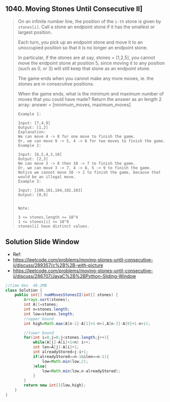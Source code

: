 ## 1040. Moving Stones Until Consecutive II]

> On an infinite number line, the position of the ```i-th``` stone is given by ```stones[i]```.  Call a stone an endpoint stone if it has the smallest or largest position.
>
> Each turn, you pick up an endpoint stone and move it to an unoccupied position so that it is no longer an endpoint stone.
>
> In particular, if the stones are at say, stones = [1,2,5], you cannot move the endpoint stone at position 5, since moving it to any position (such as 0, or 3) will still keep that stone as an endpoint stone.
>
> The game ends when you cannot make any more moves, ie. the stones are in consecutive positions.
>
> When the game ends, what is the minimum and maximum number of moves that you could have made?  Return the answer as an length 2 array: answer = [minimum_moves, maximum_moves]
>
>  
>
> ```
> Example 1:
> 
> Input: [7,4,9]
> Output: [1,2]
> Explanation: 
> We can move 4 -> 8 for one move to finish the game.
> Or, we can move 9 -> 5, 4 -> 6 for two moves to finish the game.
> Example 2:
> 
> Input: [6,5,4,3,10]
> Output: [2,3]
> We can move 3 -> 8 then 10 -> 7 to finish the game.
> Or, we can move 3 -> 7, 4 -> 8, 5 -> 9 to finish the game.
> Notice we cannot move 10 -> 2 to finish the game, because that would be an illegal move.
> Example 3:
> 
> Input: [100,101,104,102,103]
> Output: [0,0]
> 
> 
> Note:
> 
> 3 <= stones.length <= 10^4
> 1 <= stones[i] <= 10^9
> stones[i] have distinct values.
> ```
>
> 

## Solution Slide Window

* Ref:
* https://leetcode.com/problems/moving-stones-until-consecutive-ii/discuss/289357/c%2B%2B-with-picture
* https://leetcode.com/problems/moving-stones-until-consecutive-ii/discuss/286707/JavaC%2B%2BPython-Sliding-Window

```java
//time 6ms  40.2MB
class Solution {
    public int[] numMovesStonesII(int[] stones) {
        Arrays.sort(stones);
        int A[]=stones;
        int n=stones.length;
        int low=stones.length;
        //upper bound
        int high=Math.max(A[n-1]-A[1]+1-n+1,A[n-2]-A[0]+1-n+1);

        //lower bound
        for(int i=0,j=0;j<stones.length;j++){
            while(A[j]-A[i]+1>n) i++;
            int len=A[j]-A[i]+1;
            int alreadyStored=j-i+1;
            if(alreadyStored==n-1&&len==n-1){
                low=Math.min(low,2);
            }else{
                low=Math.min(low,n-alreadyStored);
            }
        }
        return new int[]{low,high};
    }
}
```

